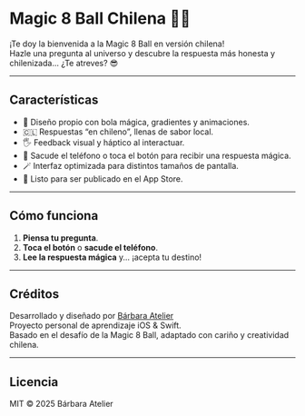 # Magic 8 Ball Chilena 🎱✨

¡Te doy la bienvenida a la Magic 8 Ball en versión chilena!  
Hazle una pregunta al universo y descubre la respuesta más honesta y chilenizada... ¿Te atreves? 😎

---

## Características

- 🎨 Diseño propio con bola mágica, gradientes y animaciones.
- 🇨🇱 Respuestas “en chileno”, llenas de sabor local.
- 🖐️ Feedback visual y háptico al interactuar.
- 🎲 Sacude el teléfono o toca el botón para recibir una respuesta mágica.
- 🪄 Interfaz optimizada para distintos tamaños de pantalla.
- 🚀 Listo para ser publicado en el App Store.

---

## Cómo funciona

1. **Piensa tu pregunta**.
2. **Toca el botón** o **sacude el teléfono**.
3. **Lee la respuesta mágica** y… ¡acepta tu destino!

---

## Créditos

Desarrollado y diseñado por [Bárbara Atelier](https://github.com/baletso)  
Proyecto personal de aprendizaje iOS & Swift.  
Basado en el desafío de la Magic 8 Ball, adaptado con cariño y creatividad chilena.

---

## Licencia

MIT © 2025 Bárbara Atelier

